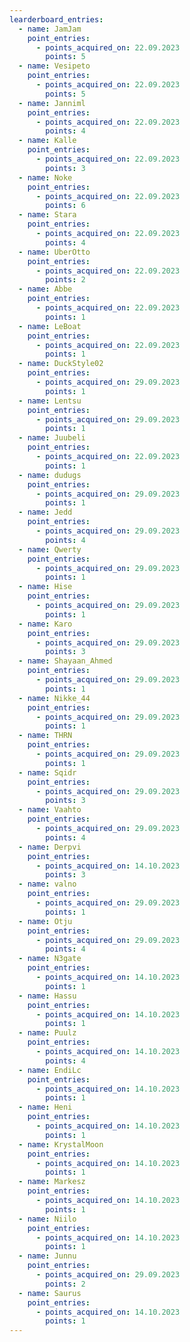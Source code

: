 ```yaml
---
learderboard_entries:
  - name: JamJam
    point_entries:
      - points_acquired_on: 22.09.2023
        points: 5
  - name: Vesipeto
    point_entries:
      - points_acquired_on: 22.09.2023
        points: 5
  - name: Janniml
    point_entries:
      - points_acquired_on: 22.09.2023
        points: 4
  - name: Kalle
    point_entries:
      - points_acquired_on: 22.09.2023
        points: 3
  - name: Noke
    point_entries:
      - points_acquired_on: 22.09.2023
        points: 6
  - name: Stara
    point_entries:
      - points_acquired_on: 22.09.2023
        points: 4
  - name: UberOtto
    point_entries:
      - points_acquired_on: 22.09.2023
        points: 2
  - name: Abbe
    point_entries:
      - points_acquired_on: 22.09.2023
        points: 1
  - name: LeBoat
    point_entries:
      - points_acquired_on: 22.09.2023
        points: 1
  - name: DuckStyle02
    point_entries:
      - points_acquired_on: 29.09.2023
        points: 1
  - name: Lentsu
    point_entries:
      - points_acquired_on: 29.09.2023
        points: 1
  - name: Juubeli
    point_entries:
      - points_acquired_on: 22.09.2023
        points: 1
  - name: dudugs
    point_entries:
      - points_acquired_on: 29.09.2023
        points: 1
  - name: Jedd
    point_entries:
      - points_acquired_on: 29.09.2023
        points: 4
  - name: Qwerty
    point_entries:
      - points_acquired_on: 29.09.2023
        points: 1
  - name: Hise
    point_entries:
      - points_acquired_on: 29.09.2023
        points: 1
  - name: Karo
    point_entries:
      - points_acquired_on: 29.09.2023
        points: 3
  - name: Shayaan_Ahmed
    point_entries:
      - points_acquired_on: 29.09.2023
        points: 1
  - name: Nikke_44
    point_entries:
      - points_acquired_on: 29.09.2023
        points: 1
  - name: THRN
    point_entries:
      - points_acquired_on: 29.09.2023
        points: 1
  - name: Sqidr
    point_entries:
      - points_acquired_on: 29.09.2023
        points: 3
  - name: Vaahto
    point_entries:
      - points_acquired_on: 29.09.2023
        points: 4
  - name: Derpvi
    point_entries:
      - points_acquired_on: 14.10.2023
        points: 3
  - name: valno
    point_entries:
      - points_acquired_on: 29.09.2023
        points: 1
  - name: Otju
    point_entries:
      - points_acquired_on: 29.09.2023
        points: 4
  - name: N3gate
    point_entries:
      - points_acquired_on: 14.10.2023
        points: 1
  - name: Hassu
    point_entries:
      - points_acquired_on: 14.10.2023
        points: 1
  - name: Puulz
    point_entries:
      - points_acquired_on: 14.10.2023
        points: 4
  - name: EndiLc
    point_entries:
      - points_acquired_on: 14.10.2023
        points: 1
  - name: Heni
    point_entries:
      - points_acquired_on: 14.10.2023
        points: 1
  - name: KrystalMoon
    point_entries:
      - points_acquired_on: 14.10.2023
        points: 1
  - name: Markesz
    point_entries:
      - points_acquired_on: 14.10.2023
        points: 1
  - name: Niilo
    point_entries:
      - points_acquired_on: 14.10.2023
        points: 1
  - name: Junnu
    point_entries:
      - points_acquired_on: 29.09.2023
        points: 2
  - name: Saurus
    point_entries:
      - points_acquired_on: 14.10.2023
        points: 1
---
```

